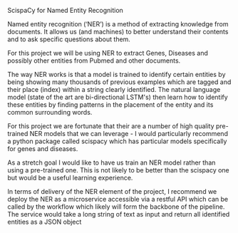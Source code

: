 ScispaCy for Named Entity Recognition

Named entity recognition (‘NER’) is a method of extracting knowledge from documents. It allows us (and machines) to better understand their contents and to ask specific questions about them.

For this project we will be using NER to extract Genes, Diseases and possibly other entities from Pubmed and other documents.

The way NER works is that a model is trained to identify certain entities by being showing many thousands of previous examples which are tagged and their place (index) within a string clearly identified. The natural language model (state of the art are bi-directional LSTM's) then learn how to identify these entities by finding patterns in the placement of the entity and its common surrounding words.

For this project we are fortunate that their are a number of high quality pre-trained NER models that we can leverage - I would particularly recommend a python package called scispacy which has particular models specifically for genes and diseases.

As a stretch goal I would like to have us train an NER model rather than using a pre-trained one. This is not likely to be better than the scispacy one but would be a useful learning experience.

In terms of delivery of the NER element of the project, I recommend we deploy the NER as a microservice accessible via a restful API which can be called by the workflow which likely will form the backbone of the pipeline. The service would take a long string of text as input and return all identified entities as a JSON object
